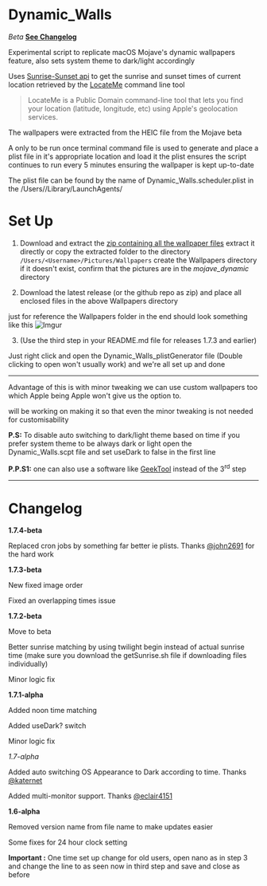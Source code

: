 # Dynamic_Walls

*Beta* [**See Changelog**](https://github.com/kush-agra/Dynamic_Walls#changelog)

Experimental script to replicate macOS Mojave's dynamic wallpapers feature, also sets system theme to dark/light accordingly 

Uses [Sunrise-Sunset api](https://sunrise-sunset.org/api) to get the sunrise and sunset times of current location retrieved by the [LocateMe](http://iharder.sourceforge.net/current/macosx/locateme/) command line tool 

>LocateMe is a Public Domain command-line tool that lets you find your location (latitude, longitude, etc) using Apple's geolocation services.

The wallpapers were extracted from the HEIC file from the Mojave beta

A only to be run once terminal command file is used to generate and place a plist file in it's appropriate location and load it the plist ensures the script continues to run every 5 minutes ensuring the wallpaper is kept up-to-date

The plist file can be found by the name of Dynamic_Walls.scheduler.plist in the /Users/<Username>/Library/LaunchAgents/

# Set Up

1. Download and extract the [zip containing all the wallpaper files](https://mega.nz/#!UxxyVKJT!4Kn3ilScP2FALnbR3mG3G6I7gDpm7ZE8lGEGU1hGEG0)
extract it directly or copy the extracted folder to the directory `/Users/<Username>/Pictures/Wallpapers` create the Wallpapers directory if it doesn't exist, confirm that the pictures are in the *mojave_dynamic* directory

2. Download the latest release (or the github repo as zip) and place all enclosed files in the above Wallpapers directory

just for reference the Wallpapers folder in the end should look something like this
![Imgur](https://i.imgur.com/yrp4h7v.jpg)

3. (Use the third step in your README.md file for releases 1.7.3 and earlier)

Just right click and open the Dynamic_Walls_plistGenerator file (Double clicking to open won't usually work) and we're all set up and done
____
Advantage of this is with minor tweaking we can use custom wallpapers too which Apple being Apple won't give us the option to.

will be working on making it so that even the minor tweaking is not needed for customisability

**P.S:** To disable auto switching to dark/light theme based on time if you prefer system theme to be always dark or light open the Dynamic_Walls.scpt file and set useDark to false in the first line

**P.P.S1:** one can also use a software like [GeekTool](https://www.tynsoe.org/v2/geektool/) instead of the 3<sup>rd</sup> step
____

# Changelog
**1.7.4-beta**

Replaced cron jobs by something far better ie plists. Thanks [@john2691](https://github.com/john2691) for the hard work

**1.7.3-beta**

New fixed image order

Fixed an overlapping times issue

**1.7.2-beta**

Move to beta

Better sunrise matching by using twilight begin instead of actual sunrise time (make sure you download the getSunrise.sh file if downloading files individually)

Minor logic fix

**1.7.1-alpha**

Added noon time matching

Added useDark? switch

Minor logic fix

*1.7-alpha*

Added auto switching OS Appearance to Dark according to time. Thanks [@katernet](https://github.com/katernet/darkmode)

Added multi-monitor support. Thanks [@eclair4151](https://github.com/eclair4151)


**1.6-alpha**

Removed version name from file name to make updates easier

Some fixes for 24 hour clock setting

**Important :** One time set up change for old users, open nano as in step 3 and change the line to as seen now in third    step and save and close as before
